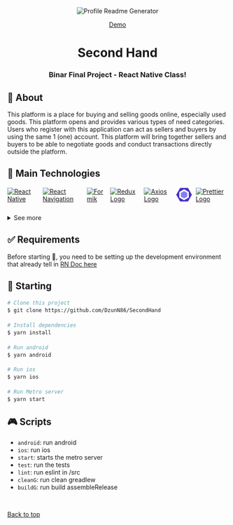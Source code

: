 <div align="center" id="top">
  <img src="https://profile-readme-generator.com/assets/app.png" width="900" alt="Profile Readme Generator" />

  <a href="https://profile-readme-generator.com">Demo</a>
</div>

<div align="center">
  <h1>Second Hand</h1>
  <h3>Binar Final Project - React Native Class!</h3>
</div>

## :dart: About ##

This platform is a place for buying and selling goods online, especially used goods. This platform opens and provides various types of need categories. Users who register with this application can act as sellers and buyers by using the same 1 (one) account. This platform will bring together sellers and buyers to be able to negotiate goods and conduct transactions directly outside the platform.


## :rocket: Main Technologies ##

<div style="display: flex; justify-content: space-between; align-items: center;">
<a href="https://reactnative.dev/">
  <img width="50" title="React Native" alt="React Native" src="https://d33wubrfki0l68.cloudfront.net/554c3b0e09cf167f0281fda839a5433f2040b349/ecfc9/img/header_logo.svg">
</a> &#xa0; &#xa0;

<a href="https://reactnavigation.org/">
  <img width="60" title="React Navigation" alt="React Navigation" src="https://reactnavigation.org/img/spiro.svg">
</a> &#xa0; &#xa0;

<a href="https://formik.org/">
  <img width="70" title="Formik" alt="Formik" src="https://user-images.githubusercontent.com/4060187/61057426-4e5a4600-a3c3-11e9-9114-630743e05814.png">
</a> &#xa0; &#xa0;

<a href="https://redux.js.org/">
  <img width="70" title="Redux" alt="Redux Logo" src="https://d33wubrfki0l68.cloudfront.net/0834d0215db51e91525a25acf97433051f280f2f/c30f5/img/redux.svg">
</a> &#xa0; &#xa0;

<a href="https://axios-http.com/">
  <img  width="100" title="Axios" alt="Axios Logo" src="https://axios-http.com/assets/logo.svg">
</a> &#xa0; &#xa0;

<a href="https://eslint.org">
  <img  width="50" title="Eslint" alt="Eslint Logo" src="https://raw.githubusercontent.com/github/explore/80688e429a7d4ef2fca1e82350fe8e3517d3494d/topics/eslint/eslint.png">
</a> &#xa0; &#xa0;

<a href="https://prettier.io">
  <img width="50" title="Prettier" alt="Prettier Logo" src="https://prettier.io/icon.png">
</a>
</div>

###

<details>
  <summary>See more</summary>

  ###

  * [React Native Vector Icon](https://github.com/oblador/react-native-vector-icons)
  * [React native Push Notification](https://github.com/zo0r/react-native-push-notification)
  * [React Native Element](https://reactnativeelements.com/)
  * [Async Storage](https://react-native-async-storage.github.io/async-storage/)
  * [LinearGradient](https://github.com/react-native-linear-gradient/react-native-linear-gradient)
  * [Prismjs](https://prismjs.com)
  * [UUID](https://www.npmjs.com/package/uuid)

</details>

## :white_check_mark: Requirements ##

Before starting :checkered_flag:, you need to be setting up the development environment that already tell in [RN Doc here](https://reactnative.dev/docs/environment-setup)

## :checkered_flag: Starting ##

```bash
# Clone this project
$ git clone https://github.com/DzunN86/SecondHand

# Install dependencies
$ yarn install

# Run android
$ yarn android

# Run ios
$ yarn ios

# Run Metro server
$ yarn start

```

## :video_game: Scripts

- `android`: run android
- `ios`: run ios
- `start`: starts the metro server
- `test`: run the tests
- `lint`: run eslint in /src
- `cleanG`: run clean greadlew
- `buildG`: run build assembleRelease

&#xa0;

<a href="#top">Back to top</a>

